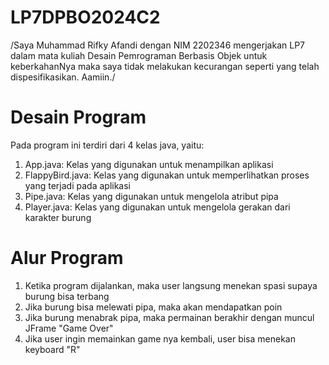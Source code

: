 # LP7DPBO2024C2
/Saya Muhammad Rifky Afandi dengan NIM 2202346 mengerjakan LP7 dalam mata kuliah Desain Pemrograman Berbasis Objek untuk keberkahanNya maka saya tidak melakukan kecurangan seperti yang telah dispesifikasikan. Aamiin./

# Desain Program
Pada program ini terdiri dari 4 kelas java, yaitu:
1. App.java: Kelas yang digunakan untuk menampilkan aplikasi
2. FlappyBird.java: Kelas yang digunakan untuk memperlihatkan proses yang terjadi pada aplikasi
3. Pipe.java: Kelas yang digunakan untuk mengelola atribut pipa
4. Player.java: Kelas yang digunakan untuk mengelola gerakan dari karakter burung

# Alur Program
1. Ketika program dijalankan, maka user langsung menekan spasi supaya burung bisa terbang
2. Jika burung bisa melewati pipa, maka akan mendapatkan poin
3. Jika burung menabrak pipa, maka permainan berakhir dengan muncul JFrame "Game Over"
4. Jika user ingin memainkan game nya kembali, user bisa menekan keyboard "R"



